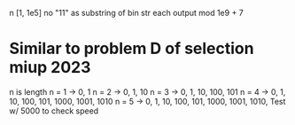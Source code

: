n [1, 1e5]
no "11" as substring of bin str
each output mod 1e9 + 7

# Similar to problem D of selection miup 2023

n is length
n = 1 -> 0, 1
n = 2 -> 0, 1, 10
n = 3 -> 0, 1, 10, 100, 101
n = 4 -> 0, 1, 10, 100, 101, 1000, 1001, 1010
n = 5 -> 0, 1, 10, 100, 101, 1000, 1001, 1010,
Test w/ 5000 to check speed
